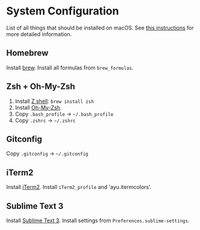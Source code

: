 # System Configuration
List of all things that should be installed on macOS. See [this instructions](https://sourabhbajaj.com/mac-setup/) for more detailed information.

## Homebrew
Install [brew](https://brew.sh).
Install all formulas from `brew_formulas`.

## Zsh + Oh-My-Zsh
1. Install [Z shell](http://zsh.sourceforge.net): `brew install zsh`
2. Install [Oh-My-Zsh](https://ohmyz.sh).
3. Copy `.bash_profile` -> `~/.bash_profile`
4. Copy `.zshrc` -> `~/.zshrc`

## Gitconfig
Copy `.gitconfig` -> `~/.gitconfig`

## iTerm2
Install [iTerm2](https://www.iterm2.com).
Install `iTerm2_profile` and 'ayu.itermcolors'.

## Sublime Text 3
Install [Sublime Text 3](https://www.sublimetext.com).
Install settings from `Preferences.sublime-settings`.